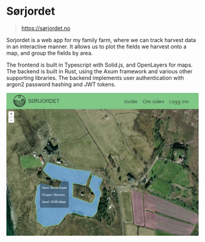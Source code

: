 # Sørjordet
> https://sørjordet.no

Sorjordet is a web app for my family farm, where we can track harvest data in an interactive manner. It allows us to plot the fields we harvest onto a map, and group the fields by area.


The frontend is built in Typescript with Solid.js, and OpenLayers for maps. 
The backend is built in Rust, using the Axum framework and various other supporting libraries. 
The backend implements user authentication with argon2 password hashing and JWT tokens.

![sorjordet.no screenshot](assets/ReadmeSkjermbilde.jpg)
